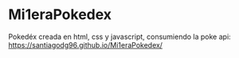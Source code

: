 # Mi1eraPokedex
Pokedéx creada en html, css y javascript, consumiendo la poke api:
https://santiagodg96.github.io/Mi1eraPokedex/
